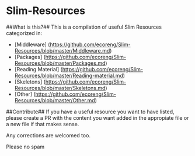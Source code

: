 Slim-Resources
==============

##What is this?##
This is a compilation of useful Slim Resources categorized in:

- [Middleware] (https://github.com/ecoreng/Slim-Resources/blob/master/Middleware.md)
- [Packages] (https://github.com/ecoreng/Slim-Resources/blob/master/Packages.md)
- [Reading Material] (https://github.com/ecoreng/Slim-Resources/blob/master/Reading-material.md)
- [Skeletons] (https://github.com/ecoreng/Slim-Resources/blob/master/Skeletons.md)
- [Other] (https://github.com/ecoreng/Slim-Resources/blob/master/Other.md)

##Contribute##
If you have a useful resource you want to have listed, please create a PR with the content 
you want added in the appropiate file or a new file if that makes sense.

Any corrections are welcomed too.

Please no spam
